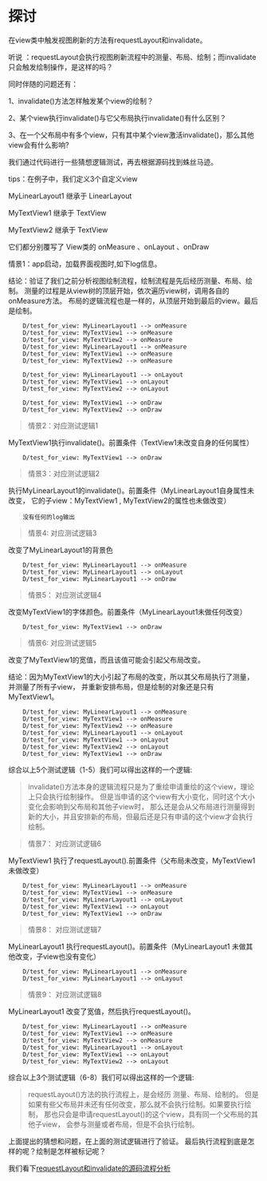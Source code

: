 探讨
===
在view类中触发视图刷新的方法有requestLayout和invalidate。

听说 ：requestLayout会执行视图刷新流程中的测量、布局、绘制；而invalidate只会触发绘制操作，是这样的吗？

同时伴随的问题还有：

1、invalidate()方法怎样触发某个view的绘制？

2、某个view执行invalidate()与它父布局执行invalidate()有什么区别？

3、在一个父布局中有多个view，只有其中某个view激活invalidate()，那么其他view会有什么影响?

我们通过代码进行一些猜想逻辑测试，再去根据源码找到蛛丝马迹。

tips：在例子中，我们定义3个自定义view

MyLinearLayout1 继承于 LinearLayout

MyTextView1 继承于 TextView

MyTextView2 继承于 TextView

它们都分别覆写了 View类的 onMeasure 、onLayout 、onDraw

情景1：app启动，加载界面视图时,如下log信息。

结论：验证了我们之前分析视图绘制流程，绘制流程是先后经历测量、布局、绘制。
测量的过程是从view树的顶层开始，依次遍历view树，调用各自的onMeasure方法。
布局的逻辑流程也是一样的，从顶层开始到最后的view。最后是绘制。

```text
    D/test_for_view: MyLinearLayout1 --> onMeasure
    D/test_for_view: MyTextView1 --> onMeasure
    D/test_for_view: MyTextView2 --> onMeasure
    D/test_for_view: MyLinearLayout1 --> onMeasure
    D/test_for_view: MyTextView1 --> onMeasure
    D/test_for_view: MyTextView2 --> onMeasure
    
    D/test_for_view: MyLinearLayout1 --> onLayout
    D/test_for_view: MyTextView1 --> onLayout
    D/test_for_view: MyTextView2 --> onLayout
    
    D/test_for_view: MyTextView1 --> onDraw
    D/test_for_view: MyTextView2 --> onDraw
```
> 情景2：对应测试逻辑1

MyTextView1执行invalidate()。前置条件（TextView1未改变自身的任何属性）

```text
    D/test_for_view: MyTextView1 --> onDraw
```

> 情景3：对应测试逻辑2

执行MyLinearLayout1的invalidate()。前置条件（MyLinearLayout1自身属性未改变，
它的子view：MyTextView1 , MyTextView2的属性也未做改变）

```text
    没有任何的log输出
```
> 情景4: 对应测试逻辑3

改变了MyLinearLayout1的背景色
```text
    D/test_for_view: MyLinearLayout1 --> onMeasure
    D/test_for_view: MyLinearLayout1 --> onLayout
    D/test_for_view: MyLinearLayout1 --> onDraw
```
> 情景5： 对应测试逻辑4

改变MyTextView1的字体颜色。前置条件（MyLinearLayout1未做任何改变）

```text
    D/test_for_view: MyTextView1 --> onDraw
```

> 情景6: 对应测试逻辑5

改变了MyTextView1的宽值，而且该值可能会引起父布局改变。

结论：因为MyTextView1的大小引起了布局的改变，所以其父布局执行了测量，并测量了所有子view，
并重新安排布局，但是绘制的对象还是只有MyTextView1。

```text
    D/test_for_view: MyLinearLayout1 --> onMeasure
    D/test_for_view: MyTextView1 --> onMeasure
    D/test_for_view: MyTextView2 --> onMeasure
    D/test_for_view: MyLinearLayout1 --> onLayout
    D/test_for_view: MyTextView1 --> onLayout
    D/test_for_view: MyTextView2 --> onLayout
    D/test_for_view: MyTextView1 --> onDraw
```

综合以上5个测试逻辑（1-5）我们可以得出这样的一个逻辑:

> invalidate()方法本身的逻辑流程只是为了重绘申请重绘的这个view，理论上只会执行绘制操作。
但是当申请的这个view有大小变化，同时这个大小变化会影响到父布局和其他子view时，
那么还是会从父布局进行测量得到新的大小，并且安排新的布局，但最后还是只有申请的这个view才会执行绘制。

> 情景7： 对应测试逻辑6

MyTextView1 执行了requestLayout().前置条件（父布局未改变，MyTextView1未做改变）
```text
    D/test_for_view: MyLinearLayout1 --> onMeasure
    D/test_for_view: MyTextView1 --> onMeasure
    D/test_for_view: MyLinearLayout1 --> onLayout
    D/test_for_view: MyTextView1 --> onLayout
    D/test_for_view: MyTextView1 --> onDraw
```
> 情景8： 对应测试逻辑7

MyLinearLayout1 执行requestLayout()。前置条件（MyLinearLayout1 未做其他改变，子view也没有变化）

```text
    D/test_for_view: MyLinearLayout1 --> onMeasure
    D/test_for_view: MyLinearLayout1 --> onLayout
```

> 情景9： 对应测试逻辑8

MyLinearLayout1  改变了宽值，然后执行requestLayout()。

```text
    D/test_for_view: MyLinearLayout1 --> onMeasure
    D/test_for_view: MyTextView1 --> onMeasure
    D/test_for_view: MyTextView2 --> onMeasure
    D/test_for_view: MyLinearLayout1 --> onLayout
    D/test_for_view: MyTextView1 --> onLayout
    D/test_for_view: MyTextView2 --> onLayout
```
综合以上3个测试逻辑（6-8）我们可以得出这样的一个逻辑:

> requestLayout()方法的执行流程上，是会经历 测量、布局、绘制的。
但是如果有些父布局并未还有任何改变，那么就不会执行绘制。如果要执行绘制，
那也只会是申请requestLayout()的这个view，具有同一个父布局的其他子view，
会参与测量或者布局，但是不会执行绘制。

上面提出的猜想和问题，在上面的测试逻辑进行了验证。
最后执行流程到底是怎样的呢？绘制是怎样被标记呢？

我们看下[requestLayout和invalidate的源码流程分析](https://github.com/twentyfourKing/learnandroid/blob/master/learn_view/readme/requestLayout和invalidate的源码流程分析.md)






